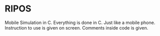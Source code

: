 # RIPOS
Mobile Simulation in C. Everything is done in C. Just like a mobile phone. Instruction to use is given on screen. Comments inside code is given.
